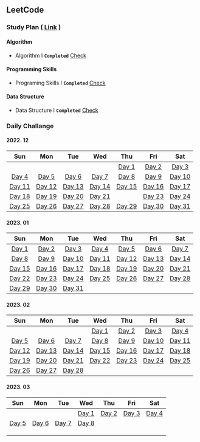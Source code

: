 ## LeetCode



### Study Plan ( [Link](https://leetcode.com/study-plan/) )

#### Algorithm

- Algorithm I **`Completed`** [Check](./Algorithm)

#### Programming Skills

- Programing Skills I **`Completed`** [Check](./ProgrammingSkills)

#### Data Structure

- Data Structure I **`Completed`** [Check](./DataStructure)



### Daily Challange

#### 2022. 12

|                  Sun                  |                  Mon                  |                  Tue                  |                  Wed                  |                  Thu                  |                 Fri                  |                  Sat                  |
| :-----------------------------------: | :-----------------------------------: | :-----------------------------------: | :-----------------------------------: | :-----------------------------------: | :----------------------------------: | :-----------------------------------: |
|                                       |                                       |                                       |                                       | [Day 1](./Problems/leetcode_1704.md)  | [Day 2](./Problems/leetcode_1657.md) |  [Day 3](./Problems/leetcode_451.md)  |
| [Day 4](./Problems/leetcode_2256.md)  |  [Day 5](./Problems/leetcode_876.md)  |  [Day 6](./Problems/leetcode_328.md)  |  [Day 7](./Problems/leetcode_938.md)  |  [Day 8](./Problems/leetcode_872.md)  | [Day 9](./Problems/leetcode_1026.md) | [Day 10](./Problems/leetcode_1339.md) |
| [Day 11](./Problems/leetcode_124.md)  |  [Day 12](./Problems/leetcode_70.md)  | [Day 13](./Problems/leetcode_931.md)  | [Day 14](./Problems/leetcode_198.md)  | [Day 15](./Problems/leetcode_1143.md) | [Day 16](./Problems/leetcode_232.md) | [Day 17](./Problems/leetcode_150.md)  |
| [Day 18](./Problems/leetcode_739.md)  | [Day 19](./Problems/leetcode_1971.md) | [Day 20](./Problems/leetcode_841.md)  | [Day 21](./Problems/leetcode_886.md)  |                                       | [Day 23](./Problems/leetcode_309.md) | [Day 24](./Problems/leetcode_790.md)  |
| [Day 25](./Problems/leetcode_2389.md) |  [Day 26](./Problems/leetcode_55.md)  | [Day 27](./Problems/leetcode_2279.md) | [Day 28](./Problems/leetcode_1962.md) | [Day 29](./Problems/leetcode_1834.md) | [Day 30](./Problems/leetcode_797.md) | [Day 31](./Problems/leetcode_980.md)  |

#### 2023. 01

|                  Sun                  |                  Mon                  |                  Tue                  |                  Wed                  |                  Thu                  |                  Fri                  |                  Sat                  |
| :-----------------------------------: | :-----------------------------------: | :-----------------------------------: | :-----------------------------------: | :-----------------------------------: | :-----------------------------------: | :-----------------------------------: |
|  [Day 1](./Problems/leetcode_290.md)  |  [Day 2](./Problems/leetcode_520.md)  |  [Day 3](./Problems/leetcode_944.md)  | [Day 4](./Problems/leetcode_2244.md)  |  [Day 5](./Problems/leetcode_452.md)  | [Day 6](./Problems/leetcode_1833.md)  |  [Day 7](./Problems/leetcode_134.md)  |
|  [Day 8](./Problems/leetcode_149.md)  |  [Day 9](./Problems/leetcode_144.md)  | [Day 10](./Problems/leetcode_100.md)  | [Day 11](./Problems/leetcode_1443.md) | [Day 12](./Problems/leetcode_1519.md) | [Day 13](./Problems/leetcode_2246.md) | [Day 14](./Problems/leetcode_1061.md) |
| [Day 15](./Problems/leetcode_2421.md) |  [Day 16](./Problems/leetcode_57.md)  | [Day 17](./Problems/leetcode_926.md)  | [Day 18](./Problems/leetcode_918.md)  | [Day 19](./Problems/leetcode_974.md)  | [Day 20](./Problems/leetcode_491.md)  |  [Day 21](./Problems/leetcode_93.md)  |
| [Day 22](./Problems/leetcode_131.md)  | [Day 23](./Problems/leetcode_997.md)  | [Day 24](./Problems/leetcode_909.md)  | [Day 25](./Problems/leetcode_2359.md) | [Day 26](./Problems/leetcode_787.md)  | [Day 27](./Problems/leetcode_472.md)  | [Day 28](./Problems/leetcode_352.md)  |
| [Day 29](./Problems/leetcode_460.md)  | [Day 30](./Problems/leetcode_1137.md) | [Day 31](./Problems/leetcode_1626.md) |                                       |                                       |                                       |                                       |

#### 2023. 02

|                  Sun                  |                  Mon                  |                 Tue                  |                  Wed                  |                 Thu                  |                  Fri                  |                  Sat                  |
| :-----------------------------------: | :-----------------------------------: | :----------------------------------: | :-----------------------------------: | :----------------------------------: | :-----------------------------------: | :-----------------------------------: |
|                                       |                                       |                                      | [Day 1](./Problems/leetcode_1071.md)  | [Day 2](./Problems/leetcode_953.md)  |   [Day 3](./Problems/leetcode_6.md)   |  [Day 4](./Problems/leetcode_567.md)  |
|  [Day 5](./Problems/leetcode_438.md)  | [Day 6](./Problems/leetcode_1470.md)  | [Day 7](./Problems/leetcode_904.md)  |  [Day 8](./Problems/leetcode_45.md)   | [Day 9](./Problems/leetcode_2306.md) | [Day 10](./Problems/leetcode_1162.md) | [Day 11](./Problems/leetcode_1129.md) |
| [Day 12](./Problems/leetcode_2477.md) | [Day 13](./Problems/leetcode_1523.md) | [Day 14](./Problems/leetcode_67.md)  | [Day 15](./Problems/leetcode_989.md)  | [Day 16](./Problems/leetcode_104.md) | [Day 17](./Problems/leetcode_783.md)  | [Day 18](./Problems/leetcode_226.md)  |
| [Day 19](./Problems/leetcode_103.md)  |  [Day 20](./Problems/leetcode_35.md)  | [Day 21](./Problems/leetcode_540.md) | [Day 22](./Problems/leetcode_1011.md) | [Day 23](./Problems/leetcode_502.md) | [Day 24](./Problems/leetcode_1675.md) | [Day 25](./Problems/leetcode_121.md)  |
|  [Day 26](./Problems/leetcode_72.md)  | [Day 27](./Problems/leetcode_427.md)  | [Day 28](./Problems/leetcode_652.md) |                                       |                                      |                                       |                                       |

#### 2023. 03

|                 Sun                  |                 Mon                  |                 Tue                 |                 Wed                 |                 Thu                 |                Fri                 |                 Sat                  |
| :----------------------------------: | :----------------------------------: | :---------------------------------: | :---------------------------------: | :---------------------------------: | :--------------------------------: | :----------------------------------: |
|                                      |                                      |                                     | [Day 1](./Problems/leetcode_912.md) | [Day 2](./Problems/leetcode_443.md) | [Day 3](./Problems/leetcode_28.md) | [Day 4](./Problems/leetcode_2444.md) |
| [Day 5](./Problems/leetcode_1345.md) | [Day 6](./Problems/leetcode_1539.md) | [Day 7](./Problems/leetcode_875.md) | [Day 8](./Problems/leetcode_142.md) |                                     |                                    |                                      |
|                                      |                                      |                                     |                                     |                                     |                                    |                                      |
|                                      |                                      |                                     |                                     |                                     |                                    |                                      |
|                                      |                                      |                                     |                                     |                                     |                                    |                                      |

